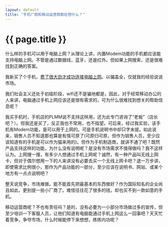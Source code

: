 ```yaml
---
layout: default
title: "手机厂商和移动运营商都在想什么？"
---
```


# {{ page.title }}

什么样的手机可以用于电脑上网？从理论上讲，内置Modem功能的手机都应该能支持电脑上网。不管是通过数据线，蓝牙，还是红外。但如果上网搜索，还是很难找到正确的答案。

我新买了个手机，[费了很大劲才成功连接电脑上网](/past/2009/11/24/dian-nao-zai-windowshe-macshang-tong-guo-san-xing-s3930cshou-ji-shang-wang/)。以偏盖全，仅就我的经验说说市场。

我们社会主义还处于初级阶段，wifi还不是骗地都是，因此，对于经常移动办公的人来讲，电脑通过手机上网应该还是很有需求的，可为什么很难找到想关的帮助信息呢？

我买手机时，手机店的PLMM说不支持这样用，还为此专门咨询了“老板”（店长吧？）。但我还是买了，反正我也不常用，也不指望。可后来，经过我实验，该手机有Modem功能，是可以用于上网的。可是手机说明书中却只字未提。如此说来，销售人员不知道那也算是有情可原了(可原归可原，但作为销售人员，至少应该知道有的手机是可以作为猫来用的)。但作为手机制造商，就讲不通了吧？既然产品支持这样的功能，为什么没有说明呢？是没有市场需求不值得做吗？我不这样认为。上网搜一搜，有多少人想通过手机上网呢？诚然，有一种产品叫无线上网卡，但对于偶尔想用一下的人来讲没有必要去买一个无线上网卡吧？退一万步讲，即使需求比例很小，那作为产品功能的一部分，至少应该在说明书、网站、或某个地方有一点点说明吧？

整天说竞争，市场难做。能不能首先把最基本的东西做好？作为国际知名的企业尚且如此，更别提一些小厂商了。难怪往往花了很多的钱，却也买不到一款如意的手机。

移动运营商呢？不也有责任吗？是的，没有必要为一小部分市场做过多的宣传，但至少培训一下客服人员，让他们知道有电脑能通过手机上网这么一回事吧？天天忙着竞争，争夺市场，什么时候能停下来想想，练练内功呢？

